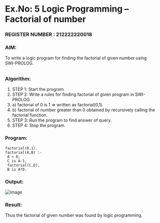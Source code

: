 # Ex.No: 5   Logic Programming – Factorial of number   
                                                      
### REGISTER NUMBER : 212222220018
### AIM: 
To  write  a logic program for finding the factorial of given number using SWI-PROLOG. 
#####
######
#####
###
#####
####

### Algorithm:
1. STEP 1: Start the program
2. STEP 2:  Write a rules for finding factorial of given program in SWI-PROLOG.
3.   a)	factorial of 0 is 1 => written as factorial(0,1).
4.   b)	factorial of number greater than 0 obtained by recursively calling the factorial    function.
5. STEP 3: Run the program  to find answer of  query.
6. STEP 4: Stop the program.
###
###
###
###
### Program:
```
factorial(0,1).
factorial(A,B) :-
 A > 0,
 C is A-1,
 factorial(C,D),
 B is A*D.
```

###
###
###
###

### Output:

![image](https://github.com/user-attachments/assets/554d0048-8601-477d-bb93-bc26c90e1f97)
###
###
###


### Result:
Thus the factorial of given number was found by logic programming. 
